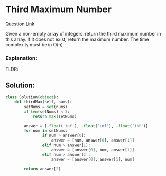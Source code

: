 # Third Maximum Number  

[Question Link](https://leetcode.com/problems/third-maximum-number/)  

Given a non-empty array of integers, return the third maximum number in this array. If it does not exist, return the maximum number. The time complexity must be in O(n).  

### Explanation:
TLDR: 

## Solution:
```Python
class Solution(object):
    def thirdMax(self, nums):
        setNums = set(nums)
        if len(setNums) < 3:
            return max(setNums)
        
        answer = [-float('inf'), -float('inf'), -float('inf')]
        for num in setNums:
                if num > answer[0]:   
                    answer = [num, answer[0], answer[1]]
                elif num > answer[1]: 
                    answer = [answer[0], num, answer[1]]
                elif num > answer[2]: 
                    answer = [answer[0], answer[1], num]
        
        return answer[2]
```
